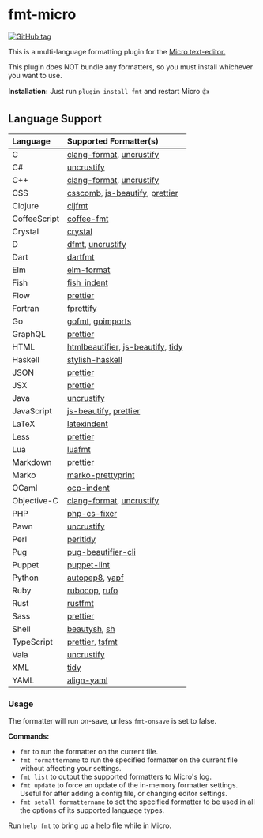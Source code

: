 # fmt-micro

[![GitHub tag](https://img.shields.io/github/tag/sum01/fmt-micro.svg)](https://github.com/sum01/fmt-micro/releases)

This is a multi-language formatting plugin for the [Micro text-editor.](https://github.com/zyedidia/micro)

This plugin does NOT bundle any formatters, so you must install whichever you want to use.

**Installation:** Just run `plugin install fmt` and restart Micro :+1:

## Language Support

| Language     | Supported Formatter(s)                  |
| :----------- | :-------------------------------------- |
| C            | [clang-format], [uncrustify]            |
| C#           | [uncrustify]                            |
| C++          | [clang-format], [uncrustify]            |
| CSS          | [csscomb], [js-beautify], [prettier]    |
| Clojure      | [cljfmt]                                |
| CoffeeScript | [coffee-fmt]                            |
| Crystal      | [crystal]                               |
| D            | [dfmt], [uncrustify]                    |
| Dart         | [dartfmt]                               |
| Elm          | [elm-format]                            |
| Fish         | [fish_indent]                           |
| Flow         | [prettier]                              |
| Fortran      | [fprettify]                             |
| Go           | [gofmt], [goimports]                    |
| GraphQL      | [prettier]                              |
| HTML         | [htmlbeautifier], [js-beautify], [tidy] |
| Haskell      | [stylish-haskell]                       |
| JSON         | [prettier]                              |
| JSX          | [prettier]                              |
| Java         | [uncrustify]                            |
| JavaScript   | [js-beautify], [prettier]               |
| LaTeX        | [latexindent]                           |
| Less         | [prettier]                              |
| Lua          | [luafmt]                                |
| Markdown     | [prettier]                              |
| Marko        | [marko-prettyprint]                     |
| OCaml        | [ocp-indent]                            |
| Objective-C  | [clang-format], [uncrustify]            |
| PHP          | [php-cs-fixer]                          |
| Pawn         | [uncrustify]                            |
| Perl         | [perltidy]                              |
| Pug          | [pug-beautifier-cli]                    |
| Puppet       | [puppet-lint]                           |
| Python       | [autopep8], [yapf]                      |
| Ruby         | [rubocop], [rufo]                       |
| Rust         | [rustfmt]                               |
| Sass         | [prettier]                              |
| Shell        | [beautysh], [sh]                        |
| TypeScript   | [prettier], [tsfmt]                     |
| Vala         | [uncrustify]                            |
| XML          | [tidy]                                  |
| YAML         | [align-yaml]                            |

### Usage

The formatter will run on-save, unless `fmt-onsave` is set to false.

**Commands:**

* `fmt` to run the formatter on the current file.
* `fmt formattername` to run the specified formatter on the current file without affecting your settings.
* `fmt list` to output the supported formatters to Micro's log.
* `fmt update` to force an update of the in-memory formatter settings.  
  Useful for after adding a config file, or changing editor settings.
* `fmt setall formattername` to set the specified formatter to be used in all the options of its supported language types.

Run `help fmt` to bring up a help file while in Micro.

<!-- Table links to make the table easier to read in source -->

[align-yaml]: https://github.com/jonschlinkert/align-yaml
[autopep8]: https://github.com/hhatto/autopep8
[beautysh]: https://github.com/bemeurer/beautysh
[clang-format]: https://clang.llvm.org/docs/ClangFormat.html
[cljfmt]: https://github.com/snoe/node-cljfmt
[coffee-fmt]: https://github.com/sterpe/coffee-fmt
[crystal]: https://github.com/crystal-lang/crystal
[csscomb]: https://github.com/csscomb/csscomb.js
[dartfmt]: https://github.com/dart-lang/dart_style
[dfmt]: https://github.com/dlang-community/dfmt
[elm-format]: https://github.com/avh4/elm-format
[fish_indent]: https://fishshell.com/docs/current/commands.html#fish_indent
[gofmt]: https://golang.org/cmd/gofmt/
[goimports]: https://godoc.org/golang.org/x/tools/cmd/goimports
[htmlbeautifier]: https://github.com/threedaymonk/htmlbeautifier
[js-beautify]: https://github.com/beautify-web/js-beautify
[latexindent]: https://github.com/cmhughes/latexindent.pl
[luafmt]: https://github.com/trixnz/lua-fmt
[marko-prettyprint]: https://github.com/marko-js/marko-prettyprint
[ocp-indent]: https://www.typerex.org/ocp-indent.html
[perltidy]: http://perltidy.sourceforge.net/
[pug-beautifier-cli]: https://github.com/lgaticaq/pug-beautifier-cli
[fprettify]: https://github.com/pseewald/fprettify
[rubocop]: https://github.com/bbatsov/rubocop
[rufo]: https://github.com/ruby-formatter/rufo
[rustfmt]: https://github.com/rust-lang-nursery/rustfmt
[sh]: https://github.com/mvdan/sh
[stylish-haskell]: https://github.com/jaspervdj/stylish-haskell
[tidy]: http://www.html-tidy.org/
[tsfmt]: https://github.com/vvakame/typescript-formatter
[php-cs-fixer]: https://github.com/friendsofphp/PHP-CS-Fixer
[prettier]: https://github.com/prettier/prettier
[puppet-lint]: http://puppet-lint.com/
[uncrustify]: https://github.com/uncrustify/uncrustify
[yapf]: https://github.com/google/yapf
